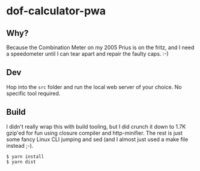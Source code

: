 # dof-calculator-pwa



## Why?

Because the Combination Meter on my 2005 Prius is on the fritz, and I need a speedometer until I can tear apart and repair the faulty caps. :-)

## Dev

Hop into the `src` folder and run the local web server of your choice. No specific tool required.

## Build

I didn't really wrap this with build tooling, but I did crunch it down to 1.7K gzip'ed for fun using closure compiler and http-minifier. The rest is just some fancy Linux CLI jumping and sed (and I almost just used a make file instead ;-).

```
$ yarn install
$ yarn dist
```
